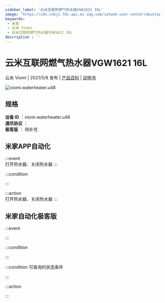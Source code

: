 ```yaml
---
sidebar_label: '云米互联网燃气热水器VGW1621 16L'
image: 'https://cdn.cnbj1.fds.api.mi-img.com/iotweb-user-center/developer_1679047902714DL19rvLX.png?GalaxyAccessKeyId=AKVGLQWBOVIRQ3XLEW&Expires=9223372036854775807&Signature=psKa3l57yNWySR3w+SdwpoUjI+k='
keywords: 
 - 米家
 - 云米 Viomi
 - 云米互联网燃气热水器VGW1621 16L
description : ''
---
```

# 云米互联网燃气热水器VGW1621 16L

云米 Viomi | 2021/5/8 发布 | [产品百科](https://home.mi.com/webapp/content/baike/product/index.html?model=viomi.waterheater.u48/) | [说明书](https://home.mi.com/views/introduction.html?model=viomi.waterheater.u48&region=cn)

![viomi.waterheater.u48](https://cdn.cnbj1.fds.api.mi-img.com/iotweb-user-center/developer_1679047902714DL19rvLX.png?GalaxyAccessKeyId=AKVGLQWBOVIRQ3XLEW&Expires=9223372036854775807&Signature=psKa3l57yNWySR3w+SdwpoUjI+k=)

## 规格  
> 
**设备 ID** ：viomi.waterheater.u48  
**通讯协议** ：  
**极客版**  ： 待补充 


## 米家APP自动化  

:::event  
打开热水器、关闭热水器
:::

:::condition  

:::

:::action   
打开热水器、关闭热水器
:::

## 米家自动化极客版  

:::event  

:::

:::condition  

:::

:::condition 可查询的状态条件  

:::

:::action  

:::

        
